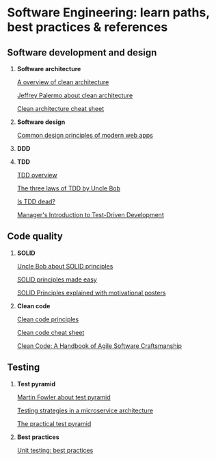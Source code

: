 # Software Engineering: learn paths, best practices & references

## Software development and design

1. **Software architecture**

    [A overview of clean architecture](https://docs.microsoft.com/en-us/dotnet/standard/modern-web-apps-azure-architecture/common-web-application-architectures#clean-architecture)

    [Jeffrey Palermo about clean architecture](https://microservices.io/patterns/microservices.html)

    [Clean architecture cheat sheet](https://www.bbv.ch/images/bbv/pdf/downloads/Clean_Architecture.pdf)

2. **Software design**

    [Common design principles of modern web apps](https://docs.microsoft.com/pt-br/dotnet/standard/modern-web-apps-azure-architecture/architectural-principles)

3. **DDD**

4. **TDD**

    [TDD overview](https://martinfowler.com/bliki/TestDrivenDevelopment.html)

    [The three laws of TDD by Uncle Bob](https://www.youtube.com/watch?v=qkblc5WRn-U)

    [Is TDD dead?](https://martinfowler.com/articles/is-tdd-dead/)

    [Manager's Introduction to Test-Driven Development](https://www.infoq.com/presentations/TDD-Managers-Nicolette-Scotland)


## Code quality

1. **SOLID**

    [Uncle Bob about SOLID principles](https://www.youtube.com/watch?v=TMuno5RZNeE)

    [SOLID principles made easy](https://hackernoon.com/solid-principles-made-easy-67b1246bcdf)

    [SOLID Principles explained with motivational posters](https://blogs.msdn.microsoft.com/cdndevs/2009/07/15/the-solid-principles-explained-with-motivational-posters/)

2. **Clean code**

    [Clean code principles](https://simpleprogrammer.com/clean-code-principles-better-programmer/)

    [Clean code cheat sheet](https://gist.github.com/wojteklu/73c6914cc446146b8b533c0988cf8d29)

    [Clean Code: A Handbook of Agile Software Craftsmanship](https://www.amazon.com.br/Clean-Code-Handbook-Software-Craftsmanship/dp/0132350882)


## Testing

1. **Test pyramid**

    [Martin Fowler about test pyramid](https://martinfowler.com/bliki/TestPyramid.html)

    [Testing strategies in a microservice architecture](https://martinfowler.com/articles/microservice-testing/)

    [The practical test pyramid](https://martinfowler.com/articles/practical-test-pyramid.html)

2. **Best practices**

    [Unit testing: best practices](https://docs.microsoft.com/en-us/dotnet/core/testing/unit-testing-best-practices)